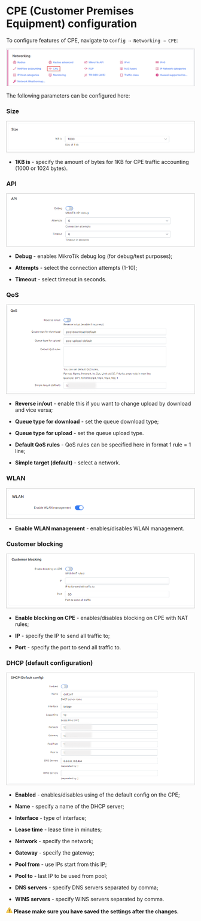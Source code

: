 CPE (Customer Premises Equipment) configuration
===

To configure features of CPE, navigate to `Config → Networking → CPE`:

![icon](icon.png)

The following parameters can be configured here:

### Size

![size](size.png)

* **1KB is** - specify the amount of bytes for 1KB for CPE traffic accounting (1000 or 1024 bytes).

### API
![api](api.png)

* **Debug** - enables MikroTik debug log (for debug/test purposes);

* **Attempts** - select the connection attempts (1-10);

* **Timeout** - select timeout in seconds.

### QoS
![qos](qos.png)

* **Reverse in/out** -  enable this if you want to change upload by download and vice versa;

* **Queue type for download** - set the queue download type;

* **Queue type for upload** - set the queue upload type.

* **Default QoS rules** - QoS rules can be specified here in format 1 rule = 1 line;

* **Simple target (default)** - select a network.

### WLAN
![wlan](wlan.png)

* **Enable WLAN management** - enables/disables WLAN management.

### Customer blocking
![customer blocking](customer_blocking.png)

* **Enable blocking on CPE** - enables/disables blocking on CPE with NAT rules;

* **IP** - specify the IP to send all traffic to;

* **Port** - specify the port to send all traffic to.


### DHCP (default configuration)

![dhcp](dhcp.png)

* **Enabled** - enables/disables using of the default config on the CPE;

* **Name** - specify a name of the DHCP server;

* **Interface** - type of interface;

* **Lease time** - lease time in minutes;

* **Network** - specify the network;

* **Gateway** - specify the gateway;

* **Pool from** - use IPs start from this IP;

* **Pool to** - last IP to be used from pool;

* **DNS servers** - specify DNS servers separated by comma;

* **WINS servers** - specify WINS servers separated by comma.


<icon class="image-icon">![image](warning.png)</icon> **Please make sure you have saved the settings after the changes.**
